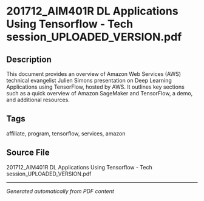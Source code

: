 # 201712_AIM401R DL Applications Using Tensorflow - Tech session_UPLOADED_VERSION.pdf

## Description
This document provides an overview of Amazon Web Services (AWS) technical evangelist Julien Simons presentation on Deep Learning Applications using TensorFlow, hosted by AWS. It outlines key sections such as a quick overview of Amazon SageMaker and TensorFlow, a demo, and additional resources.
## Tags
affiliate, program, tensorflow, services, amazon

## Source File
201712_AIM401R DL Applications Using Tensorflow - Tech session_UPLOADED_VERSION.pdf

---
*Generated automatically from PDF content*
